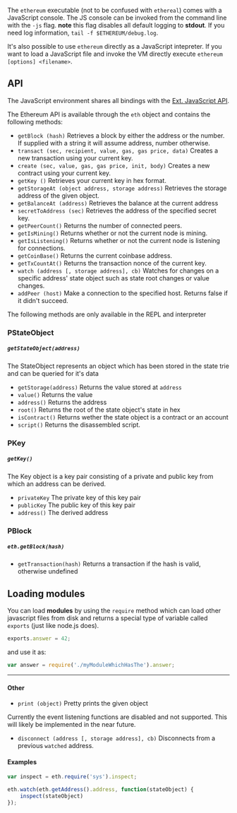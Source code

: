 The `ethereum` executable (not to be confused with `ethereal`) comes with a JavaScript console. The JS console can be invoked from the command line with the `-js` flag. **note** this flag disables all default logging to **stdout**. If you need log information, `tail -f $ETHEREUM/debug.log`.

It's also possible to use `ethereum` directly as a JavaScript intepreter. If you want to load a JavaScript file and invoke the VM directly execute `ethereum [options] <filename>`. 

## API

The JavaScript environment shares all bindings with the [Ext. JavaScript API](https://github.com/ethereum/go-ethereum/wiki/PoC-5-JavaScript-API).

The Ethereum API is available through the `eth` object and contains the following methods:

* `getBlock (hash)`
    Retrieves a block by either the address or the number. If supplied with a string it will assume address, number otherwise.
* `transact (sec, recipient, value, gas, gas price, data)`
    Creates a new transaction using your current key.
* `create (sec, value, gas, gas price, init, body)`
    Creates a new contract using your current key.
* `getKey ()`
    Retrieves your current key in hex format.
* `getStorageAt (object address, storage address)`
    Retrieves the storage address of the given object.
* `getBalanceAt (address)`
    Retrieves the balance at the current address
* `secretToAddress (sec)`
    Retrieves the address of the specified secret key.
* `getPeerCount()` 
    Returns the number of connected peers.
* `getIsMining()` 
    Returns whether or not the current node is mining.
* `getIsListening()` 
    Returns whether or not the current node is listening for connections.
* `getCoinBase()` 
    Returns the current coinbase address.
* `getTxCountAt()` 
    Returns the transaction nonce of the current key.
* `watch (address [, storage address], cb)`
    Watches for changes on a specific address' state object such as state root changes or value changes.
* `addPeer (host)`
    Make a connection to the specified host. Returns false if it didn't succeed.

The following methods are only available in the REPL and interpreter

### PStateObject

##### `getStateObject(address)`

The StateObject represents an object which has been stored in the state trie and can be queried for it's data

* `getStorage(address)`
    Returns the value stored at `address`
* `value()`
    Returns the value
* `address()`
    Returns the address
* `root()`
    Returns the root of the state object's state in hex
* `isContract()`
    Returns wether the state object is a contract or an account
* `script()`
    Returns the disassembled script.

### PKey

##### `getKey()`

The Key object is a key pair consisting of a private and public key from which an address can be derived.

* `privateKey`
   The private key of this key pair
* `publicKey`
   The public key of this key pair
* `address()`
   The derived address

### PBlock

##### `eth.getBlock(hash)`

* `getTransaction(hash)`
   Returns a transaction if the hash is valid, otherwise undefined

## Loading modules

You can load **modules** by using the `require` method which can load other javascript files from disk and returns a special type of variable called `exports` (just like node.js does).

```javascript
exports.answer = 42;
```

and use it as:

```javascript
var answer = require('./myModuleWhichHasThe').answer;
```

***

#### Other

* `print (object)`
    Pretty prints the given object

Currently the event listening functions are disabled and not supported. This will likely be implemented in the near future.

* `disconnect (address [, storage address], cb)`
    Disconnects from a previous `watched` address.


#### Examples

```javascript
var inspect = eth.require('sys').inspect;

eth.watch(eth.getAddress().address, function(stateObject) {
    inspect(stateObject)
});
```